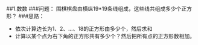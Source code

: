 ##1.数数
###问题：
围棋棋盘由横纵19*19条线组成，这些线共组成多少个正方形？
###思路：
- 依次计算边长为1、2、...、18的正方形由多少个，然后求和
- 计算以某个点为右下角的正方形共有多少个？然后把所有点的正方形数相加。